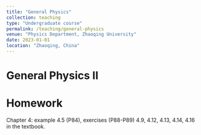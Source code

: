 ```yaml
---
title: "General Physics"
collection: teaching
type: "Undergraduate course"
permalink: /teaching/general-physics
venue: "Physics Department, Zhaoqing University"
date: 2023-01-01
location: "Zhaoqing, China"
---
```


General Physics II
====

Homework
=====

Chapter 4: example 4.5 (P84), exercises (P88-P89) 4.9, 4.12, 4.13, 4.14, 4.16 in the textbook.
